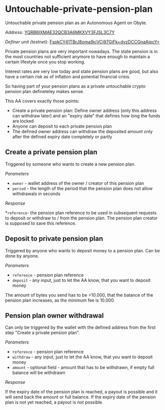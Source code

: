 # Untouchable-private-pension-plan
Untouchable private pension plan as an Autonomous Agent on Obyte.

*Address:* [YQRB6IXMAE32QCB3A6MKXVY3FJSL3C7Y](https://testnetexplorer.obyte.org/#YQRB6IXMAE32QCB3A6MKXVY3FJSL3C7Y)

*Definer unit (testnet)*: [FspkCY41TBrJ8oma9icVCj97GiFk+dvzDCCGnaAipcY=](https://testnetexplorer.obyte.org/#FspkCY41TBrJ8oma9icVCj97GiFk+dvzDCCGnaAipcY=)

Private pension plans are very important nowadays. The state pension is in the most countries not sufficient anymore to have enough to maintain a certain lifestyle once you stop working.

Interest rates are very low today and state pension plans are good, but also have a certain risk as of inflation and potential financial crisis.

So having part of your pension plans as a private untouchable crypto pension plan defineteley makes sense.

This AA covers exactly those points:
 * Create a private pension plan: Define owner address (only this address can withdraw later) and an "expiry date" that defines how long the funds are locked
 * Anyone can deposit to each private pension plan
 * The defined owner address can withdraw the deposited amount only after the defined expiry date completely or partly
 
 
 ## Create a private pension plan
 
 Triggered by someone who wants to create a new pension plan.
 
*Parameters*
 
  * `owner` - wallet address of the owner / creator of this pension plan
  * `period` - the length of the period that the pension plan does not allow withdrawals in seconds
  
*Response*

 *`reference`- the pension plan reference to be used in subsequent requests to deposit or withdraw to / from the pension plan. The pension plan creator is supposed to save this reference.


## Deposit to private pension plan

Triggered by anyone who wants to deposit money to a pension plan. Can be done by anyone.

*Parameters*
 
  * `reference` - pension plan reference
  * `deposit` - any input, just to let the AA know, that you want to deposit money
  
The amount of bytes you send has to be >10.000, that the balance of the pension plan increases, as the minimum fee is 10.000.
  

## Pension plan owner withdrawal

Can only be triggered by the wallet with the defined address from the first step "Create a private pension plan".

*Parameters*
 
  * `reference` - pension plan reference
  * `withdraw` - any input, just to let the AA know, that you want to deposit money
  * `amount` - optional field - amount that has to be withdrawn, if empty full balance will be withdrawn
  
*Response*

If the expiry date of the pension plan is reached, a payout is possible and it will send back the amount or full balance.
If the expiry date of the pension plan is not yet reached, a payout is not possible.
